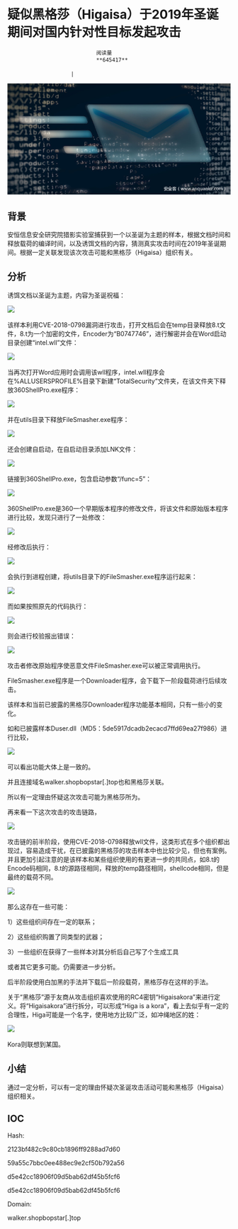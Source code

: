 
# 疑似黑格莎（Higaisa）于2019年圣诞期间对国内针对性目标发起攻击


                                阅读量   
                                **645417**
                            
                        |
                        
                                                                                    





[![](./img/200467/t0135b9f72c46b10bba.jpg)](./img/200467/t0135b9f72c46b10bba.jpg)



## 背景

安恒信息安全研究院猎影实验室捕获到一个以圣诞为主题的样本，根据文档时间和释放载荷的编译时间，以及诱饵文档的内容，猜测真实攻击时间在2019年圣诞期间。根据一定关联发现该次攻击可能和黑格莎（Higaisa）组织有关。



## 分析

诱饵文档以圣诞为主题，内容为圣诞祝福：

[![](./img/200467/AAffA0nNPuCLAAAAAElFTkSuQmCC)](https://p4.ssl.qhimg.com/dm/1024_615_/t01b26bd41772a8d044.jpg)

该样本利用CVE-2018-0798漏洞进行攻击，打开文档后会在temp目录释放8.t文件，8.t为一个加密的文件，Encoder为“B0747746”，进行解密并会在Word启动目录创建“intel.wll”文件：

[![](./img/200467/AAffA0nNPuCLAAAAAElFTkSuQmCC)](https://p1.ssl.qhimg.com/dm/1024_395_/t010ed778db11cd0e8e.jpg)

当再次打开Word应用时会调用该wll程序，intel.wll程序会在%ALLUSERSPROFILE%目录下新建“TotalSecurity”文件夹，在该文件夹下释放360ShellPro.exe程序：

[![](./img/200467/AAffA0nNPuCLAAAAAElFTkSuQmCC)](https://p2.ssl.qhimg.com/dm/1024_324_/t019fc1d58b7a3a1e15.jpg)

并在utils目录下释放FileSmasher.exe程序：

[![](./img/200467/AAffA0nNPuCLAAAAAElFTkSuQmCC)](https://p5.ssl.qhimg.com/dm/1024_375_/t01fdf6f61b2a4695be.jpg)

还会创建自启动，在自启动目录添加LNK文件：

[![](./img/200467/AAffA0nNPuCLAAAAAElFTkSuQmCC)](https://p0.ssl.qhimg.com/dm/1024_255_/t01226f80c91b77a61b.jpg)

链接到360ShellPro.exe，包含启动参数“/func=5”：

[![](./img/200467/AAffA0nNPuCLAAAAAElFTkSuQmCC)](https://p0.ssl.qhimg.com/dm/802_1024_/t01ec74417b0286a2aa.jpg)

360ShellPro.exe是360一个早期版本程序的修改文件，将该文件和原始版本程序进行比较，发现只进行了一处修改：

[![](./img/200467/AAffA0nNPuCLAAAAAElFTkSuQmCC)](https://p2.ssl.qhimg.com/dm/1024_392_/t0165d452892f714059.jpg)

经修改后执行：

[![](./img/200467/AAffA0nNPuCLAAAAAElFTkSuQmCC)](https://p0.ssl.qhimg.com/dm/1024_282_/t01b20f2cefc644214d.jpg)

会执行到进程创建，将utils目录下的FileSmasher.exe程序运行起来：

[![](./img/200467/AAffA0nNPuCLAAAAAElFTkSuQmCC)](https://p4.ssl.qhimg.com/dm/1024_423_/t01a049b1b514e9f6e8.jpg)

而如果按照原先的代码执行：

[![](./img/200467/AAffA0nNPuCLAAAAAElFTkSuQmCC)](https://p5.ssl.qhimg.com/dm/1024_300_/t01cb43ced4e5acc2fa.jpg)

则会进行校验报出错误：

[![](./img/200467/AAffA0nNPuCLAAAAAElFTkSuQmCC)](https://p5.ssl.qhimg.com/dm/1024_235_/t018489ddf6ac6953d5.jpg)

攻击者修改原始程序使恶意文件FileSmasher.exe可以被正常调用执行。

FileSmasher.exe程序是一个Downloader程序，会下载下一阶段载荷进行后续攻击。

该样本和当前已披露的黑格莎Downloader程序功能基本相同，只有一些小的变化。

如和已披露样本Duser.dll（MD5：5de5917dcadb2ecacd7ffd69ea27f986）进行比较，

[![](./img/200467/AAffA0nNPuCLAAAAAElFTkSuQmCC)](https://p1.ssl.qhimg.com/dm/1024_501_/t01dbbdbe9af48fdb12.jpg)

可以看出功能大体上是一致的。

并且连接域名walker.shopbopstar[.]top也和黑格莎关联。

所以有一定理由怀疑这次攻击可能为黑格莎所为。

再来看一下这次攻击的攻击链路，

[![](./img/200467/AAffA0nNPuCLAAAAAElFTkSuQmCC)](https://p4.ssl.qhimg.com/dm/1024_297_/t01e2b42195a11ff50b.jpg)

攻击链的前半阶段，使用CVE-2018-0798释放wll文件，这类形式在多个组织都出现过，容易造成干扰，在已披露的黑格莎的攻击样本中也比较少见，但也有案例。并且更加引起注意的是该样本和某些组织使用的有更进一步的共同点，如8.t的Encode码相同，8.t的源路径相同，释放的temp路径相同，shellcode相同，但是最终的载荷不同。

[![](./img/200467/AAffA0nNPuCLAAAAAElFTkSuQmCC)](https://p4.ssl.qhimg.com/dm/1024_334_/t015b4a9a2bc9444bc3.jpg)

那么这存在一些可能：

1）这些组织间存在一定的联系；

2）这些组织购置了同类型的武器；

3）一些组织在获得了一些样本对其分析后自己写了个生成工具

或者其它更多可能。仍需要进一步分析。

后半阶段使用白加黑的手法并下载后一阶段载荷，黑格莎存在这样的手法。

关于“黑格莎”源于友商从攻击组织喜欢使用的RC4密钥“Higaisakora”来进行定义。将“Higaisakora”进行拆分，可以形成“Higa is a kora”，看上去似乎有一定的合理性，Higa可能是一个名字，使用地方比较广泛，如冲绳地区的姓：

[![](./img/200467/AAffA0nNPuCLAAAAAElFTkSuQmCC)](https://p4.ssl.qhimg.com/dm/1024_155_/t01e05ee3bf3ce8a322.jpg)

Kora则联想到某国。



## 小结

通过一定分析，可以有一定的理由怀疑次圣诞攻击活动可能和黑格莎（Higaisa）组织相关。



## IOC

Hash:

2123bf482c9c80cb1896ff9288ad7d60

59a55c7bbc0ee488ec9e2cf50b792a56

d5e42cc18906f09d5bab62df45b5fcf6

d5e42cc18906f09d5bab62df45b5fcf6

Domain:

walker.shopbopstar[.]top
